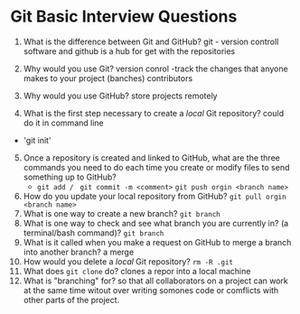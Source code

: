 # Git Basic Interview Questions

1. What is the difference between Git and GitHub?
git - version controll software and github is a hub for get with the repositories
2. Why would you use Git?
version conrol -track the changes that anyone makes to your project (banches) contributors

3. Why would you use GitHub?
store projects remotely

4. What is the first step necessary to create a _local_ Git repository?
could do it in command line 
 * 'git init'
5. Once a repository is created and linked to GitHub, what are the three commands you need to do each time you create or modify files to send something up to GitHub?
    * `git add / `
    `git commit -m <comment>`
    `git push orgin <branch name>`
6. How do you update your local repository from GitHub?
`git pull orgin <branch name>`
7. What is one way to create a new branch?
`git branch`
8. What is one way to check and see what branch you are currently in? (a terminal/bash command)?
`git branch`
9. What is it called when you make a request on GitHub to merge a branch into another branch?
 a merge
10. How would you delete a _local_ Git repository?
`rm -R .git`
11. What does `git clone` do?
clones a repor into  a local machine
12. What is "branching" for?
so that all collaborators on a project can work at the same time witout over writing somones code or comflicts with other parts of the project.
